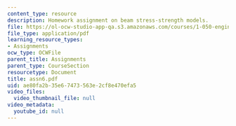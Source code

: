 ```yaml
---
content_type: resource
description: Homework assignment on beam stress-strength models.
file: https://ol-ocw-studio-app-qa.s3.amazonaws.com/courses/1-050-engineering-mechanics-i-fall-2007/ae80fa2b35e67473563e2cf8e470efa5_assn6.pdf
file_type: application/pdf
learning_resource_types:
- Assignments
ocw_type: OCWFile
parent_title: Assignments
parent_type: CourseSection
resourcetype: Document
title: assn6.pdf
uid: ae80fa2b-35e6-7473-563e-2cf8e470efa5
video_files:
  video_thumbnail_file: null
video_metadata:
  youtube_id: null
---
```


